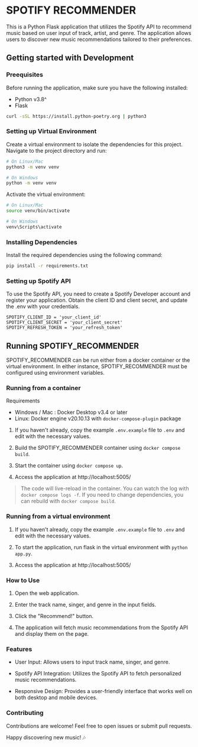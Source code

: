 # SPOTIFY RECOMMENDER

This is a Python Flask application that utilizes the Spotify API to recommend music based on user input of track, artist, and genre. The application allows users to discover new music recommendations tailored to their preferences.

## Getting started with Development
### Preequisites
Before running the application, make sure you have the following installed:

* Python v3.8^
* Flask

```sh
curl -sSL https://install.python-poetry.org | python3
```

### Setting up Virtual Environment

Create a virtual environment to isolate the dependencies for this project. Navigate to the project directory and run:

```bash
# On Linux/Mac
python3 -m venv venv

# On Windows
python -m venv venv
```

Activate the virtual environment:

```bash
# On Linux/Mac
source venv/bin/activate

# On Windows
venv\Scripts\activate
```

### Installing Dependencies

Install the required dependencies using the following command:

```bash
pip install -r requirements.txt
```

### Setting up Spotify API
To use the Spotify API, you need to create a Spotify Developer account and register your application. Obtain the client ID and client secret, and update the .env with your credentials.

```
SPOTIFY_CLIENT_ID = 'your_client_id'
SPOTIFY_CLIENT_SECRET = 'your_client_secret'
SPOTIFY_REFRESH_TOKEN = 'your_refresh_token'
```

## Running SPOTIFY_RECOMMENDER
SPOTIFY_RECOMMENDER can be run either from a docker container or the virtual environment. In either instance, SPOTIFY_RECOMMENDER must be configured using environment variables.

### Running from a container

Requirements
* Windows / Mac : Docker Desktop v3.4 or later
* Linux: Docker engine v20.10.13 with `docker-compose-plugin` package

1. If you haven't already, copy the example `.env.example` file to `.env` and edit with the necessary values.

2. Build the SPOTIFY_RECOMMENDER container using `docker compose build`.

3. Start the container using `docker compose up`.

4. Access the application at http://localhost:5005/

> The code will live-reload in the container. You can watch the log with `docker compose logs -f`. If you need to change dependencies, you can rebuild with `docker compose build`.

### Running from a virtual environment

1. If you haven't already, copy the example `.env.example` file to `.env` and edit with the necessary values.

2. To start the application, run flask in the virtual environment with `python app.py`.

3. Access the application at http://localhost:5005/

### How to Use
1. Open the web application.

2. Enter the track name, singer, and genre in the input fields.

3. Click the "Recommend!" button.

4. The application will fetch music recommendations from the Spotify API and display them on the page.

### Features
* User Input: Allows users to input track name, singer, and genre.

* Spotify API Integration: Utilizes the Spotify API to fetch personalized music recommendations.

* Responsive Design: Provides a user-friendly interface that works well on both desktop and mobile devices.

### Contributing
Contributions are welcome! Feel free to open issues or submit pull requests.

Happy discovering new music! 🎶